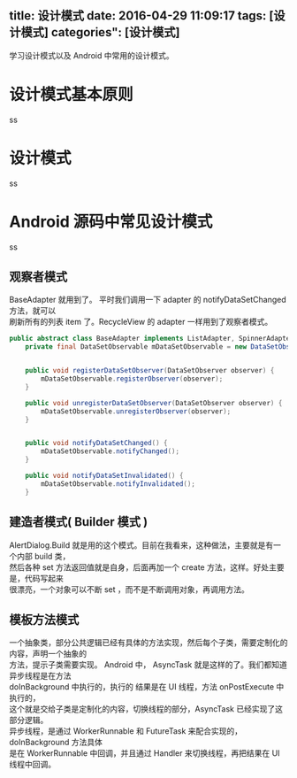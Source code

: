 title: 设计模式
date: 2016-04-29 11:09:17
tags: [设计模式]
categories": [设计模式]
---
学习设计模式以及 Android 中常用的设计模式。
<!--more  -->

# 设计模式基本原则
ss
# 设计模式
ss
# Android 源码中常见设计模式
ss
## 观察者模式
BaseAdapter 就用到了。 平时我们调用一下 adapter 的 notifyDataSetChanged 方法，就可以  
刷新所有的列表 item 了。RecycleView 的 adapter 一样用到了观察者模式。

```java
public abstract class BaseAdapter implements ListAdapter, SpinnerAdapter {
    private final DataSetObservable mDataSetObservable = new DataSetObservable();


    public void registerDataSetObserver(DataSetObserver observer) {
        mDataSetObservable.registerObserver(observer);
    }

    public void unregisterDataSetObserver(DataSetObserver observer) {
        mDataSetObservable.unregisterObserver(observer);
    }


    public void notifyDataSetChanged() {
        mDataSetObservable.notifyChanged();
    }

    public void notifyDataSetInvalidated() {
        mDataSetObservable.notifyInvalidated();
    }
```


## 建造者模式( Builder 模式 )
AlertDialog.Build 就是用的这个模式。目前在我看来，这种做法，主要就是有一个内部 build 类，  
然后各种 set 方法返回值就是自身，后面再加一个 create 方法，这样。好处主要是，代码写起来  
很漂亮，一个对象可以不断 set ，而不是不断调用对象，再调用方法。

## 模板方法模式
一个抽象类，部分公共逻辑已经有具体的方法实现，然后每个子类，需要定制化的内容，声明一个抽象的  
方法，提示子类需要实现。 Android 中， AsyncTask 就是这样的了。我们都知道异步线程是在方法  
doInBackground 中执行的，执行的 结果是在 UI 线程，方法 onPostExecute 中执行的，  
这个就是交给子类是定制化的内容，切换线程的部分，AsyncTask 已经实现了这部分逻辑。  
异步线程，是通过 WorkerRunnable 和 FutureTask 来配合实现的，doInBackground 方法具体  
是在 WorkerRunnable 中回调，并且通过 Handler 来切换线程，再把结果在 UI 线程中回调。
